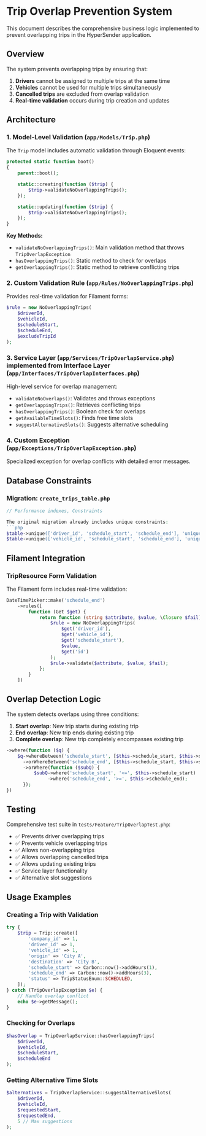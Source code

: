 # Trip Overlap Prevention System

This document describes the comprehensive business logic implemented to prevent overlapping trips in the HyperSender application.

## Overview

The system prevents overlapping trips by ensuring that:
1. **Drivers** cannot be assigned to multiple trips at the same time
2. **Vehicles** cannot be used for multiple trips simultaneously
3. **Cancelled trips** are excluded from overlap validation
4. **Real-time validation** occurs during trip creation and updates

## Architecture

### 1. Model-Level Validation (`app/Models/Trip.php`)

The `Trip` model includes automatic validation through Eloquent events:

```php
protected static function boot()
{
    parent::boot();

    static::creating(function ($trip) {
        $trip->validateNoOverlappingTrips();
    });

    static::updating(function ($trip) {
        $trip->validateNoOverlappingTrips();
    });
}
```

**Key Methods:**
- `validateNoOverlappingTrips()`: Main validation method that throws `TripOverlapException`
- `hasOverlappingTrips()`: Static method to check for overlaps
- `getOverlappingTrips()`: Static method to retrieve conflicting trips

### 2. Custom Validation Rule (`app/Rules/NoOverlappingTrips.php`)

Provides real-time validation for Filament forms:

```php
$rule = new NoOverlappingTrips(
    $driverId,
    $vehicleId,
    $scheduleStart,
    $scheduleEnd,
    $excludeTripId
);
```

### 3. Service Layer (`app/Services/TripOverlapService.php`) implemented from Interface Layer (`app/Interfaces/TripOverlapInterfaces.php`)

High-level service for overlap management:

- `validateNoOverlaps()`: Validates and throws exceptions
- `getOverlappingTrips()`: Retrieves conflicting trips
- `hasOverlappingTrips()`: Boolean check for overlaps
- `getAvailableTimeSlots()`: Finds free time slots
- `suggestAlternativeSlots()`: Suggests alternative scheduling

### 4. Custom Exception (`app/Exceptions/TripOverlapException.php`)

Specialized exception for overlap conflicts with detailed error messages.

## Database Constraints

### Migration: `create_trips_table.php`

```php
// Performance indexes, Constraints

The original migration already includes unique constraints:
```php
$table->unique(['driver_id', 'schedule_start', 'schedule_end'], 'unique_driver_schedule_window');
$table->unique(['vehicle_id', 'schedule_start', 'schedule_end'], 'unique_vehicle_schedule_window');
```

## Filament Integration

### TripResource Form Validation

The Filament form includes real-time validation:

```php
DateTimePicker::make('schedule_end')
    ->rules([
        function (Get $get) {
            return function (string $attribute, $value, \Closure $fail) use ($get) {
                $rule = new NoOverlappingTrips(
                    $get('driver_id'),
                    $get('vehicle_id'),
                    $get('schedule_start'),
                    $value,
                    $get('id')
                );
                $rule->validate($attribute, $value, $fail);
            };
        }
    ])
```

## Overlap Detection Logic

The system detects overlaps using three conditions:

1. **Start overlap**: New trip starts during existing trip
2. **End overlap**: New trip ends during existing trip  
3. **Complete overlap**: New trip completely encompasses existing trip

```php
->where(function ($q) {
    $q->whereBetween('schedule_start', [$this->schedule_start, $this->schedule_end])
      ->orWhereBetween('schedule_end', [$this->schedule_start, $this->schedule_end])
      ->orWhere(function ($subQ) {
          $subQ->where('schedule_start', '<=', $this->schedule_start)
               ->where('schedule_end', '>=', $this->schedule_end);
      });
})
```

## Testing

Comprehensive test suite in `tests/Feature/TripOverlapTest.php`:

- ✅ Prevents driver overlapping trips
- ✅ Prevents vehicle overlapping trips  
- ✅ Allows non-overlapping trips
- ✅ Allows overlapping cancelled trips
- ✅ Allows updating existing trips
- ✅ Service layer functionality
- ✅ Alternative slot suggestions

## Usage Examples

### Creating a Trip with Validation

```php
try {
    $trip = Trip::create([
        'company_id' => 1,
        'driver_id' => 1,
        'vehicle_id' => 1,
        'origin' => 'City A',
        'destination' => 'City B',
        'schedule_start' => Carbon::now()->addHours(1),
        'schedule_end' => Carbon::now()->addHours(3),
        'status' => TripStatusEnum::SCHEDULED,
    ]);
} catch (TripOverlapException $e) {
    // Handle overlap conflict
    echo $e->getMessage();
}
```

### Checking for Overlaps

```php
$hasOverlap = TripOverlapService::hasOverlappingTrips(
    $driverId,
    $vehicleId,
    $scheduleStart,
    $scheduleEnd
);
```

### Getting Alternative Time Slots

```php
$alternatives = TripOverlapService::suggestAlternativeSlots(
    $driverId,
    $vehicleId,
    $requestedStart,
    $requestedEnd,
    5 // Max suggestions
);
```
